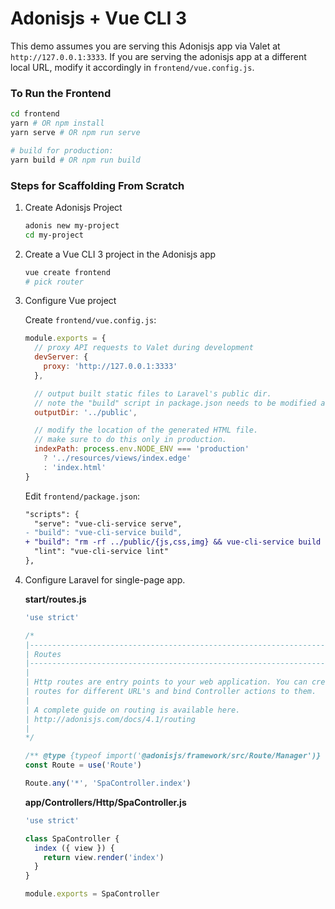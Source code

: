 # Adonisjs + Vue CLI 3

This demo assumes you are serving this Adonisjs app via Valet at `http://127.0.0.1:3333`. If you are serving the adonisjs app at a different local URL, modify it accordingly in `frontend/vue.config.js`.

### To Run the Frontend

``` sh
cd frontend
yarn # OR npm install
yarn serve # OR npm run serve

# build for production:
yarn build # OR npm run build
```

### Steps for Scaffolding From Scratch

1. Create Adonisjs Project

    ``` sh
    adonis new my-project
    cd my-project
    ```

2. Create a Vue CLI 3 project in the Adonisjs app

    ``` sh
    vue create frontend
    # pick router
    ```

3. Configure Vue project

    Create `frontend/vue.config.js`:

    ``` js
    module.exports = {
      // proxy API requests to Valet during development
      devServer: {
        proxy: 'http://127.0.0.1:3333'
      },

      // output built static files to Laravel's public dir.
      // note the "build" script in package.json needs to be modified as well.
      outputDir: '../public',

      // modify the location of the generated HTML file.
      // make sure to do this only in production.
      indexPath: process.env.NODE_ENV === 'production'
        ? '../resources/views/index.edge'
        : 'index.html'
    }
    ```

    Edit `frontend/package.json`:

    ``` diff
    "scripts": {
      "serve": "vue-cli-service serve",
    - "build": "vue-cli-service build",
    + "build": "rm -rf ../public/{js,css,img} && vue-cli-service build --no-clean",
      "lint": "vue-cli-service lint"
    },
    ```

4. Configure Laravel for single-page app.

    **start/routes.js**

    ``` js
   'use strict'

    /*
    |--------------------------------------------------------------------------
    | Routes
    |--------------------------------------------------------------------------
    |
    | Http routes are entry points to your web application. You can create
    | routes for different URL's and bind Controller actions to them.
    |
    | A complete guide on routing is available here.
    | http://adonisjs.com/docs/4.1/routing
    |
    */

    /** @type {typeof import('@adonisjs/framework/src/Route/Manager')} */
    const Route = use('Route')

    Route.any('*', 'SpaController.index')
    ```

    **app/Controllers/Http/SpaController.js**

    ``` js
    'use strict'

    class SpaController {
      index ({ view }) {
        return view.render('index')
      }
    }

    module.exports = SpaController
    ```
